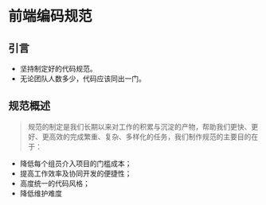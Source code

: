 # 前端编码规范

## 引言

- 坚持制定好的代码规范。
- 无论团队人数多少，代码应该同出一门。

## 规范概述

> 规范的制定是我们长期以来对工作的积累与沉淀的产物，帮助我们更快、更好、更高效的完成繁重、复杂、多样化的任务，我们制作规范的主要目的在于：

- 降低每个组员介入项目的门槛成本；
- 提高工作效率及协同开发的便捷性；
- 高度统一的代码风格；
- 降低维护难度
